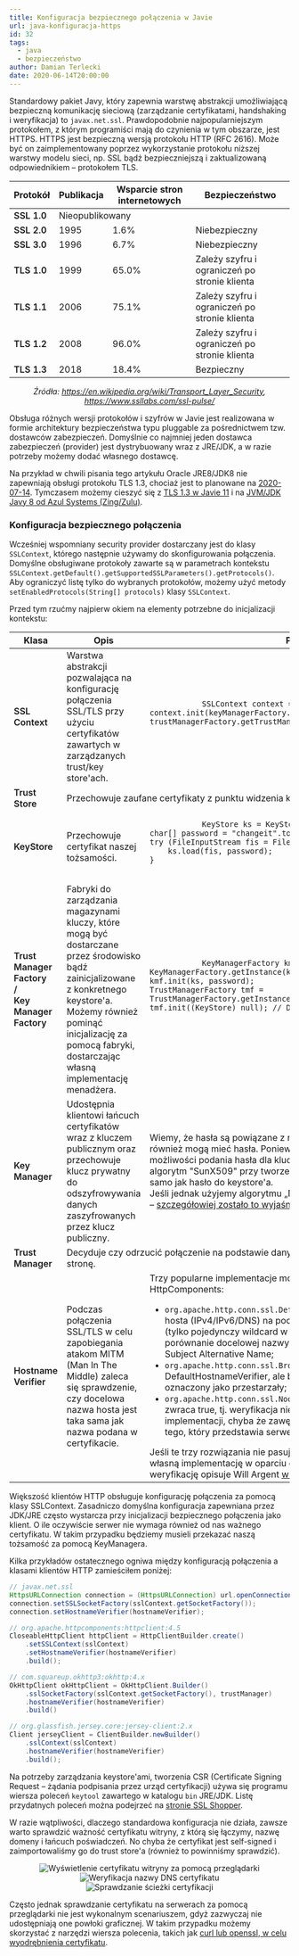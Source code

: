 ```yaml
---
title: Konfiguracja bezpiecznego połączenia w Javie
url: java-konfiguracja-https
id: 32
tags:
  - java
  - bezpieczeństwo
author: Damian Terlecki
date: 2020-06-14T20:00:00
---
```


Standardowy pakiet Javy, który zapewnia warstwę abstrakcji umożliwiającą bezpieczną komunikację sieciową (zarządzanie certyfikatami, handshaking i weryfikacja) to `javax.net.ssl`. Prawdopodobnie najpopularniejszym protokołem, z którym programiści mają do czynienia w tym obszarze, jest HTTPS. HTTPS jest bezpieczną wersją protokołu HTTP (RFC 2616). Może być on zaimplementowany poprzez wykorzystanie protokołu niższej warstwy modelu sieci, np. SSL bądź bezpieczniejszą i zaktualizowaną odpowiednikiem – protokołem TLS.

<style type="text/css" scoped>
    td:first-of-type {
        font-weight: 600;
    }
</style>
<center>
  <table class="rwd">
    <thead>
        <tr>
          <th>Protokół</th>
          <th>Publikacja</th>
          <th>Wsparcie stron internetowych</th>
          <th>Bezpieczeństwo</th>
        </tr>
    </thead>
    <tbody>
        <tr>
          <td data-label="Protokół">
              SSL 1.0
          </td>
          <td data-label="Publikacja" colspan="3">
              Nieopublikowany
          </td>
        </tr>
        <tr>
          <td data-label="Protokół">
              SSL 2.0
          </td>
          <td data-label="Publikacja">
              1995
          </td>
          <td data-label="Wsparcie stron internetowych">
              1.6%
          </td>
          <td data-label="Bezpieczeństwo" class="err">
              Niebezpieczny
          </td>
        </tr>
        <tr>
          <td data-label="Protokół">
              SSL 3.0
          </td>
          <td data-label="Publikacja">
              1996
          </td>
          <td data-label="Wsparcie stron internetowych">
              6.7%
          </td>
          <td data-label="Bezpieczeństwo" class="err">
              Niebezpieczny
          </td>
        </tr>
        <tr>
          <td data-label="Protokół">
              TLS 1.0
          </td>
          <td data-label="Publikacja">
              1999
          </td>
          <td data-label="Wsparcie stron internetowych">
              65.0%	
          </td>
          <td data-label="Bezpieczeństwo" class="warn">
              Zależy szyfru i ograniczeń po stronie klienta
          </td>
        </tr>
        <tr>
          <td data-label="Protokół">
              TLS 1.1
          </td>
          <td data-label="Publikacja">
              2006
          </td>
          <td data-label="Wsparcie stron internetowych">
              75.1%
          </td>
          <td data-label="Bezpieczeństwo" class="warn">
              Zależy szyfru i ograniczeń po stronie klienta
          </td>
        </tr>
        <tr>
          <td data-label="Protokół">
              TLS 1.2
          </td>
          <td data-label="Publikacja">
              2008
          </td>
          <td data-label="Wsparcie stron internetowych">
              96.0%
          </td>
          <td data-label="Bezpieczeństwo" class="warn">
              Zależy szyfru i ograniczeń po stronie klienta
          </td>
        </tr>
        <tr>
          <td data-label="Protokół">
              TLS 1.3
          </td>
          <td data-label="Publikacja">
              2018
          </td>
          <td data-label="Wsparcie stron internetowych">
              18.4%
          </td>
          <td data-label="Bezpieczeństwo">
              Bezpieczny
          </td>
        </tr>
      </tbody>
  </table>
  <p><i>Źródła: <a href="https://en.wikipedia.org/wiki/Transport_Layer_Security">https://en.wikipedia.org/wiki/Transport_Layer_Security</a>, <a href="https://www.ssllabs.com/ssl-pulse/">https://www.ssllabs.com/ssl-pulse/</a></i>
  </p>
</center>

Obsługa różnych wersji protokołów i szyfrów w Javie jest realizowana w formie architektury bezpieczeństwa typu pluggable za pośrednictwem tzw. dostawców zabezpieczeń. Domyślnie co najmniej jeden dostawca zabezpieczeń (provider) jest dystrybuowany wraz z JRE/JDK, a w razie potrzeby możemy dodać własnego dostawcę.

Na przykład w chwili pisania tego artykułu Oracle JRE8/JDK8 nie zapewniają obsługi protokołu TLS 1.3, chociaż jest to planowane na [2020-07-14](https://java.com/en/jre-jdk-cryptoroadmap.html). Tymczasem możemy cieszyć się z [TLS 1.3 w Javie 11](http://openjdk.java.net/jeps/332) i na [JVM/JDK Javy 8 od Azul Systems (Zing/Zulu)](https://www.azul.com/press_release/azul-systems-brings-updated-transport-layer-security-to-java-se-8/).

### Konfiguracja bezpiecznego połączenia

Wcześniej wspomniany security provider dostarczany jest do klasy `SSLContext`, którego następnie używamy do skonfigurowania połączenia. Domyślne obsługiwane protokoły zawarte są w parametrach kontekstu `SSLContext.getDefault().getSupportedSSLParameters().getProtocols()`. Aby ograniczyć listę tylko do wybranych protokołów, możemy użyć metody `setEnabledProtocols(String[] protocols)` klasy `SSLContext`.

Przed tym rzućmy najpierw okiem na elementy potrzebne do inicjalizacji kontekstu:

<table class="rwd">
   <thead>
      <tr>
         <th>Klasa</th>
         <th>Opis</th>
         <th>Przykład użycia</th>
      </tr>
   </thead>
   <tbody>
      <tr>
         <td data-label="Klasa">
            SSL<wbr>Context
         </td>
         <td data-label="Opis">
            Warstwa abstrakcji pozwalająca na konfigurację połączenia SSL/TLS przy użyciu certyfikatów zawartych w zarządzanych trust/key store'ach.
         </td>
         <td data-label="Przykład użycia">
         <pre>
            <code class="language-java">SSLContext context = SSLContext.getInstance("TLSv1.2");
context.init(keyManagerFactory.getKeyManagers(), trustManagerFactory.getTrustManagers(), null);</code>
         </pre>
      </tr>
      <tr>
         <td data-label="Klasa">
            Trust<wbr>Store
         </td>
         <td data-label="Opis" colspan="2">
            Przechowuje zaufane certyfikaty z punktu widzenia klienta.
         </td>
      </tr>
      <tr>
         <td data-label="Klasa">
            Key<wbr>Store
         </td>
         <td data-label="Opis">
            Przechowuje certyfikat naszej tożsamości.
         </td>
         <td data-label="Przykład użycia">
         <pre>
            <code class="language-java">KeyStore ks = KeyStore.getInstance("JKS");
char[] password = "changeit".toCharArray();
try (FileInputStream fis = FileInputStream("path/to/keystore")) {
    ks.load(fis, password);
}</code>
         </pre>
         </td>
      </tr>
      <tr>
         <td data-label="Klasa">
            Trust<wbr>Manager<wbr>Factory<br/>/<br/>Key<wbr>Manager<wbr>Factory
         </td>
         <td data-label="Opis">
            Fabryki do zarządzania magazynami kluczy, które mogą być dostarczane przez środowisko bądź zainicjalizowane z konkretnego keystore'a. Możemy również pominąć inicjalizację za pomocą fabryki, dostarczając własną implementację menadżera.
         </td>
         <td data-label="Przykład użycia">
         <pre>
            <code class="language-java">KeyManagerFactory kmf = KeyManagerFactory.getInstance(ksAlgorithm);
kmf.init(ks, password);
TrustManagerFactory tmf = TrustManagerFactory.getInstance(TrustManagerFactory.getDefaultAlgorithm());
tmf.init((KeyStore) null); // Default keystore will be used</code>
         </pre>
         </td>
      </tr>
      <tr>
         <td data-label="Klasa">
            Key<wbr>Manager
         </td>
         <td data-label="Opis">
            Udostępnia klientowi łańcuch certyfikatów wraz z kluczem publicznym oraz przechowuje klucz prywatny do odszyfrowywania danych zaszyfrowanych przez klucz publiczny.
         </td>
         <td data-label="Przykład użycia">
            Wiemy, że hasła są powiązane z magazynami kluczy, ale klucze prywatne również mogą mieć hasła. Ponieważ interfejs KeyManagera nie udostępnia możliwości podania hasła dla klucza prywatnego, gdy używany jest standardowy algorytm "SunX509" przy tworzeniu samej fabryki, zakłada się, że jest ono takie samo jak hasło do keystore'a.
            <br/>Jeśli jednak użyjemy algorytmu „NewSunX509”, możemy rozwiązać ten problem – <a href="https://tersesystems.com/blog/2018/09/08/keymanagers-and-keystores/">szczegółowiej zostało to wyjaśniene przz Willa Argenta</a>.
         </td>
      </tr>
      <tr>
         <td data-label="Klasa">
            Trust<wbr>Manager
         </td>
         <td data-label="Opis" colspan="2">
            Decyduje czy odrzucić połączenie na podstawie danych uwierzytelniających podanych przez drugą stronę.
         </td>
      </tr>
      <tr>
         <td data-label="Klasa">
            Hostname<wbr>Verifier
         </td>
         <td data-label="Opis">
            Podczas połączenia SSL/TLS w celu zapobiegania atakom MITM (Man In The Middle) zaleca się sprawdzenie, czy docelowa nazwa hosta jest taka sama jak nazwa podana w certyfikacie.
         </td>
         <td data-label="Przykład użycia">
            Trzy popularne implementacje można znaleźć w bibliotece Apache HttpComponents:
            <ul>
            <li><code>org.apache.http.conn.ssl.DefaultHostnameVerifier</code> – weryfikuje nazwę hosta (IPv4/IPv6/DNS) na podstawie RFC 2818 w sposób rygorystyczny (tylko pojedynczy wildcard w nazwie domeny jest dozwolony) poprzez porównanie docelowej nazwy hosta i wartości DNS Name z certyfikatu z pola Subject Alternative Name;</li><li>
            <code>org.apache.http.conn.ssl.BrowserCompatHostnameVerifier</code> – podobnie do DefaultHostnameVerifier, ale bez obostrzeń związanych z wildcardem, oznaczony jako przestarzały;</li><li>
            <code>org.apache.http.conn.ssl.NoopHostnameVerifier</code> – podczas weryfikacji zwraca true, tj. weryfikacja nie jest przeprowadzana – nie należy używać tej implementacji, chyba że zawęzimy zakres dopuszczalnych certyfikatów do tego, który przedstawia serwer (<a href="https://tools.ietf.org/search/rfc6125">RFC 6125</a>).</li>
            </ul>
            Jeśli te trzy rozwiązania nie pasują do Twojego przypadku, możesz dostarczyć własną implementację w oparciu o jakieś informacje zewnętrzne. Szczegółowiej weryfikację opisuje Will Argent <a href="https://tersesystems.com/blog/2014/03/23/fixing-hostname-verification/">w kolejnym artykule</a>.
         </td>
      </tr>
    </tbody>
</table>

Większość klientów HTTP obsługuje konfigurację połączenia za pomocą klasy SSLContext. Zasadniczo domyślna konfiguracja zapewniana przez JDK/JRE często wystarcza przy inicjalizacji bezpiecznego połączenia jako klient. O ile oczywiście serwer nie wymaga również od nas ważnego certyfikatu. W takim przypadku będziemy musieli przekazać naszą tożsamość za pomocą KeyManagera.

Kilka przykładów ostatecznego ogniwa między konfiguracją połączenia a klasami klientów HTTP zamieściłem poniżej:

```java
// javax.net.ssl
HttpsURLConnection connection = (HttpsURLConnection) url.openConnection();
connection.setSSLSocketFactory(sslContext.getSocketFactory());
connection.setHostnameVerifier(hostnameVerifier);

// org.apache.httpcomponents:httpclient:4.5
CloseableHttpClient httpClient = HttpClientBuilder.create()
    .setSSLContext(sslContext)
    .setHostnameVerifier(hostnameVerifier)
    .build();

// com.squareup.okhttp3:okhttp:4.x
OkHttpClient okHttpClient = OkHttpClient.Builder()
    .sslSocketFactory(sslContext.getSocketFactory(), trustManager)
    .hostnameVerifier(hostnameVerifier)
    .build()

// org.glassfish.jersey.core:jersey-client:2.x
Client jerseyClient = ClientBuilder.newBuilder()
    .sslContext(sslContext)
    .hostnameVerifier(hostnameVerifier)
    .build();
```

Na potrzeby zarządzania keystore'ami, tworzenia CSR (Certificate Signing Request – żądania podpisania przez urząd certyfikacji) używa się programu wiersza poleceń `keytool` zawartego w katalogu `bin` JRE/JDK. Listę przydatnych poleceń można podejrzeć na [stronie SSL Shopper](https://www.sslshopper.com/article-most-common-java-keytool-keystore-commands.html).

W razie wątpliwości, dlaczego standardowa konfiguracja nie działa, zawsze warto sprawdzić ważność certyfikatu witryny, z którą się łączymy, nazwę domeny i łańcuch poświadczeń. No chyba że certyfikat jest self-signed i zaimportowaliśmy go do trust store'a (również to powinniśmy sprawdzić).

<figure style="text-align: center;">
<img loading="lazy" style="margin-top: 0;" src="/img/hq/https-certificate-browser.png" alt="Wyświetlenie certyfikatu witryny za pomocą przeglądarki" title="Wyświetlenie certyfikatu witryny za pomocą przeglądarki">
<img loading="lazy" style="display: inline; margin-bottom: 0;" src="/img/hq/https-certificate-windows.png" alt="Weryfikacja nazwy DNS certyfikatu" title="Weryfikacja nazwy DNS certyfikatu">
<img loading="lazy" style="display: inline; margin-bottom: 0;" src="/img/hq/https-certificate-windows.png" alt="Sprawdzanie ścieżki certyfikacji" title="Sprawdzanie ścieżki certyfikacji">
</figure>

Często jednak sprawdzanie certyfikatu na serwerach za pomocą przeglądarki nie jest wykonalnym scenariuszem, gdyż zazwyczaj nie udostępniają one powłoki graficznej. W takim przypadku możemy skorzystać z narzędzi wiersza polecenia, takich jak [curl lub openssl, w celu wyodrębnienia certyfikatu](https://serverfault.com/questions/661978/displaying-a-remote-ssl-certificate-details-using-cli-tools).
